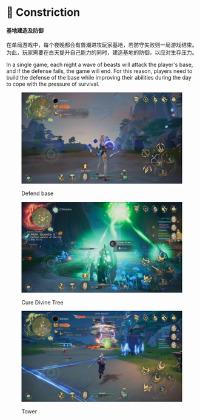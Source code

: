# 🏰 Constriction

#### 基地建造及防御

在单局游戏中，每个夜晚都会有兽潮进攻玩家基地，若防守失败则一局游戏结束。为此，玩家需要在白天提升自己能力的同时，建造基地的防御，以应对生存压力。

In a single game, each night a wave of beasts will attack the player's base, and if the defense fails, the game will end. For this reason, players need to build the defense of the base while improving their abilities during the day to cope with the pressure of survival.

<figure><img src="../../.gitbook/assets/7B2E8236-D122-48db-9FA5-59A9FF2C61F2.jpg" alt=""><figcaption><p>Defend base</p></figcaption></figure>

<figure><img src="../../.gitbook/assets/EB736C33-DD1D-4638-A669-7F2341223667.jpg" alt=""><figcaption><p>Cure Divine Tree</p></figcaption></figure>

<figure><img src="../../.gitbook/assets/2C185B11-16D6-43cc-9211-503F244C9F09.jpg" alt=""><figcaption><p>Tower</p></figcaption></figure>

